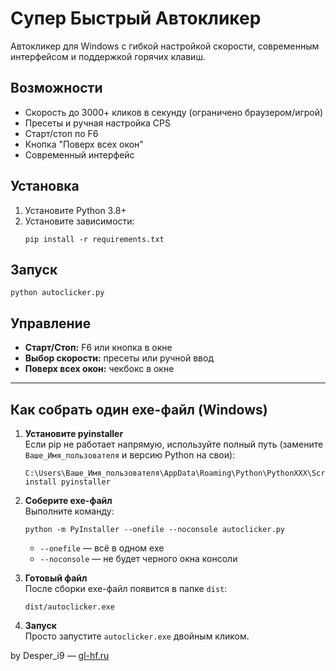 # Супер Быстрый Автокликер

Автокликер для Windows с гибкой настройкой скорости, современным интерфейсом и поддержкой горячих клавиш.

## Возможности
- Скорость до 3000+ кликов в секунду (ограничено браузером/игрой)
- Пресеты и ручная настройка CPS
- Старт/стоп по F6
- Кнопка "Поверх всех окон"
- Современный интерфейс

## Установка
1. Установите Python 3.8+
2. Установите зависимости:
   ```
   pip install -r requirements.txt
   ```

## Запуск
```
python autoclicker.py
```

## Управление
- **Старт/Стоп:** F6 или кнопка в окне
- **Выбор скорости:** пресеты или ручной ввод
- **Поверх всех окон:** чекбокс в окне

---

## Как собрать один exe-файл (Windows)

1. **Установите pyinstaller**  
   Если pip не работает напрямую, используйте полный путь (замените `Ваше_Имя_пользователя` и версию Python на свои):
   ```
   C:\Users\Ваше_Имя_пользователя\AppData\Roaming\Python\PythonXXX\Scripts\pip.exe install pyinstaller
   ```

2. **Соберите exe-файл**  
   Выполните команду:
   ```
   python -m PyInstaller --onefile --noconsole autoclicker.py
   ```
   - `--onefile` — всё в одном exe
   - `--noconsole` — не будет черного окна консоли

3. **Готовый файл**  
   После сборки exe-файл появится в папке `dist`:
   ```
   dist/autoclicker.exe
   ```

4. **Запуск**  
   Просто запустите `autoclicker.exe` двойным кликом.

by Desper_i9 — [gl-hf.ru](https://gl-hf.ru) 

